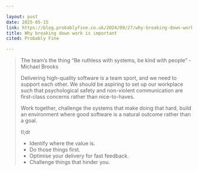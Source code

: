 ```yaml
---

layout: post
date: 2025-05-15
link: https://blog.probablyfine.co.uk/2024/09/27/why-breaking-down-work-is-important.html
title: Why breaking down work is important
cited: Probably Fine

---
```


> The team’s the thing
> “Be ruthless with systems, be kind with people” - Michael Brooks
>
> Delivering high-quality software is a team sport, and we need to support each other. We should be aspiring to set up our workplace such that psychological safety and non-violent communication are first-class concerns rather than nice-to-haves.
>
> Work together, challenge the systems that make doing that hard, build an environment where good software is a natural outcome rather than a goal.
>
> tl;dr
>
> - Identify where the value is.
> - Do those things first.
> - Optimise your delivery for fast feedback.
> - Challenge things that hinder you.
